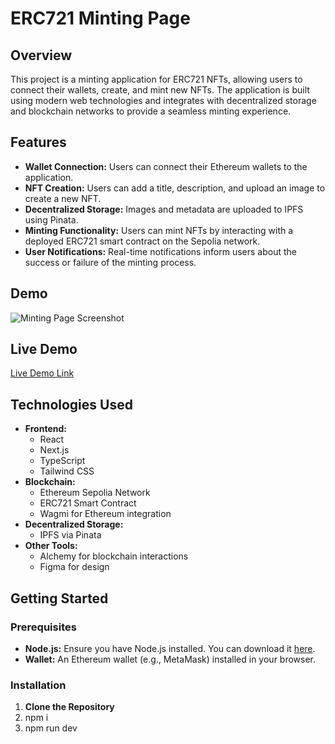 # ERC721 Minting Page

## Overview

This project is a minting application for ERC721 NFTs, allowing users to connect their wallets, create, and mint new NFTs. The application is built using modern web technologies and integrates with decentralized storage and blockchain networks to provide a seamless minting experience.

## Features

- **Wallet Connection:** Users can connect their Ethereum wallets to the application.
- **NFT Creation:** Users can add a title, description, and upload an image to create a new NFT.
- **Decentralized Storage:** Images and metadata are uploaded to IPFS using Pinata.
- **Minting Functionality:** Users can mint NFTs by interacting with a deployed ERC721 smart contract on the Sepolia network.
- **User Notifications:** Real-time notifications inform users about the success or failure of the minting process.

## Demo

![Minting Page Screenshot](path_to_screenshot.png)

## Live Demo

[Live Demo Link](https://your-live-demo-link.com)

## Technologies Used

- **Frontend:**
    - React
    - Next.js
    - TypeScript
    - Tailwind CSS
- **Blockchain:**
    - Ethereum Sepolia Network
    - ERC721 Smart Contract
    - Wagmi for Ethereum integration
- **Decentralized Storage:**
    - IPFS via Pinata
- **Other Tools:**
    - Alchemy for blockchain interactions
    - Figma for design

## Getting Started

### Prerequisites

- **Node.js:** Ensure you have Node.js installed. You can download it [here](https://nodejs.org/).
- **Wallet:** An Ethereum wallet (e.g., MetaMask) installed in your browser.

### Installation

1. **Clone the Repository**
2. npm i
3. npm run dev